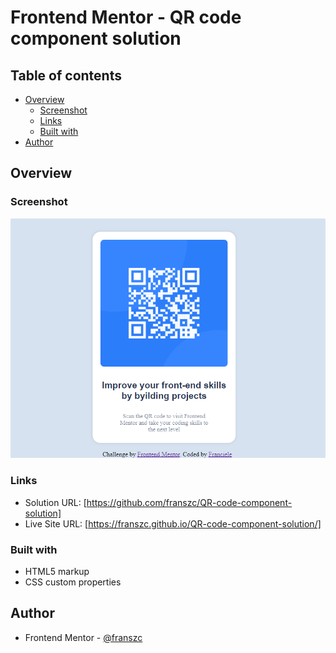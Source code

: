 # Frontend Mentor - QR code component solution

## Table of contents

- [Overview](#overview)
  - [Screenshot](#screenshot)
  - [Links](#links)
  - [Built with](#built-with)
- [Author](#author)

## Overview

### Screenshot

![screenshot](./images/capdetela.png)

### Links

- Solution URL: [https://github.com/franszc/QR-code-component-solution]
- Live Site URL: [https://franszc.github.io/QR-code-component-solution/]

### Built with

- HTML5 markup
- CSS custom properties

## Author

- Frontend Mentor - [@franszc](https://www.frontendmentor.io/profile/franszc)
